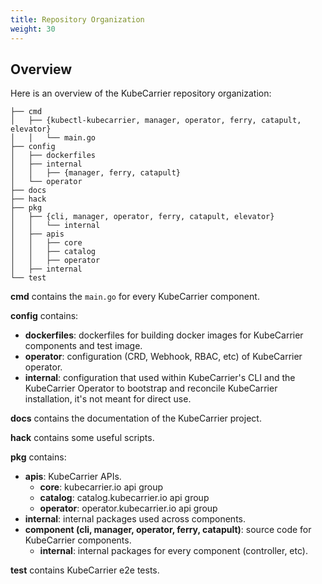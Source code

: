```yaml
---
title: Repository Organization
weight: 30
---
```


## Overview
Here is an overview of the KubeCarrier repository organization:
```
├── cmd
│   ├── {kubectl-kubecarrier, manager, operator, ferry, catapult, elevator}
│   │   └── main.go
├── config
│   ├── dockerfiles
│   ├── internal
│   │   ├── {manager, ferry, catapult}
│   └── operator
├── docs
├── hack
├── pkg
│   ├── {cli, manager, operator, ferry, catapult, elevator}
│   │   └── internal
│   ├── apis
│   │   ├── core
│   │   ├── catalog
│   │   ├── operator
│   ├── internal
└── test
```

**cmd** contains the `main.go` for every KubeCarrier component.

**config** contains:
- **dockerfiles**: dockerfiles for building docker images for KubeCarrier components and test image.
- **operator**: configuration (CRD, Webhook, RBAC, etc) of KubeCarrier operator.
- **internal**: configuration that used within KubeCarrier's CLI and the KubeCarrier Operator to bootstrap and reconcile KubeCarrier installation, it's not meant for direct use.

**docs** contains the documentation of the KubeCarrier project.

**hack** contains some useful scripts.

**pkg** contains:
- **apis**: KubeCarrier APIs.
    - **core**: kubecarrier.io api group
    - **catalog**: catalog.kubecarrier.io api group
    - **operator**: operator.kubecarrier.io api group
- **internal**: internal packages used across components.
- **component (cli, manager, operator, ferry, catapult)**: source code for KubeCarrier components.
    - **internal**: internal packages for every component (controller, etc).

**test** contains KubeCarrier e2e tests.
